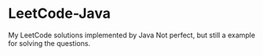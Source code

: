 # LeetCode-Java
My LeetCode solutions implemented by Java
Not perfect, but still a example for solving the questions.
